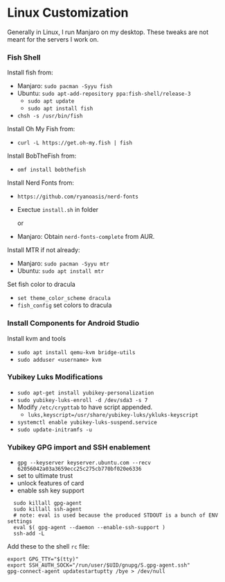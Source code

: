 # Linux Customization

Generally in Linux, I run Manjaro on my desktop. These tweaks are not meant for the servers I work on.

### Fish Shell

Install fish from:

- Manjaro: `sudo pacman -Syyu fish`
- Ubuntu: `sudo apt-add-repository ppa:fish-shell/release-3`
  - `sudo apt update`
  - `sudo apt install fish`
- `chsh -s /usr/bin/fish`

Install Oh My Fish from:

- `curl -L https://get.oh-my.fish | fish`

Install BobTheFish from:

- `omf install bobthefish`

Install Nerd Fonts from:

- `https://github.com/ryanoasis/nerd-fonts`
- Exectue `install.sh` in folder

    or

- Manjaro: Obtain `nerd-fonts-complete` from AUR.

Install MTR if not already:

- Manjaro: `sudo pacman -Syyu mtr`
- Ubuntu: `sudo apt install mtr`

Set fish color to dracula

- `set theme_color_scheme dracula`
- `fish_config` set colors to dracula

### Install Components for Android Studio

Install kvm and tools
- `sudo apt install qemu-kvm bridge-utils`
- `sudo adduser <username> kvm`

### Yubikey Luks Modifications
- `sudo apt-get install yubikey-personalization`
- `sudo yubikey-luks-enroll -d /dev/sda3 -s 7`
- Modify `/etc/crypttab` to have script appended.
  - `luks,keyscript=/usr/share/yubikey-luks/ykluks-keyscript`
- `systemctl enable yubikey-luks-suspend.service`
- `sudo update-initramfs -u`

### Yubikey GPG import and SSH enablement
- `gpg --keyserver keyserver.ubuntu.com --recv 62056042a03a3659ecc25c275cb770bf020e6336`
- set to ultimate trust
- unlock features of card
- enable ssh key support
```console
  sudo killall gpg-agent
  sudo killall ssh-agent
  # note: eval is used because the produced STDOUT is a bunch of ENV settings
  eval $( gpg-agent --daemon --enable-ssh-support )
  ssh-add -L
```
Add these to the shell `rc` file:

```console
export GPG_TTY="$(tty)"
export SSH_AUTH_SOCK="/run/user/$UID/gnupg/S.gpg-agent.ssh"
gpg-connect-agent updatestartuptty /bye > /dev/null
```

